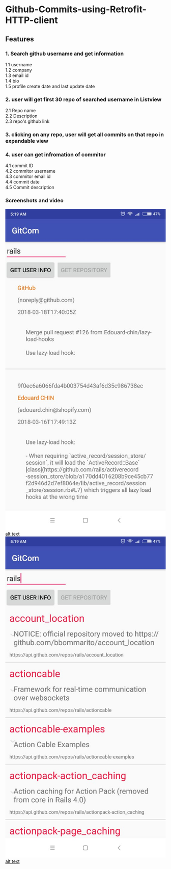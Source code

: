 # Github-Commits-using-Retrofit-HTTP-client
## Features
### 1. Search github username and get information 
1.1 username <br/>
1.2 company <br/>
1.3 email id <br/>
1.4 bio <br/>
1.5 profile create date and last update date <br/>

### 2. user will get first 30 repo of searched username in Listview
2.1 Repo name <br/>
2.2 Description <br/>
2.3 repo's github link <br/>

### 3. clicking on any repo, user will get all commits on that repo in expandable view

### 4. user can get infromation of commitor 
4.1 commit ID <br/>
4.2 commitor username <br/>
4.3 commitor email id <br/>
4.4 commit date <br/>
4.5 Commit description <br/>

### Screenshots and video
![alt text](https://github.com/geekfarmer/Github-Commits-using-Retrofit-HTTP-client/blob/master/2.jpeg)
[alt text](https://github.com/geekfarmer/Github-Commits-using-Retrofit-HTTP-client/blob/master/3.jpeg)
![alt text](https://github.com/geekfarmer/Github-Commits-using-Retrofit-HTTP-client/blob/master/4.jpeg)
[alt text](https://github.com/geekfarmer/Github-Commits-using-Retrofit-HTTP-client/blob/master/5.jpeg)


